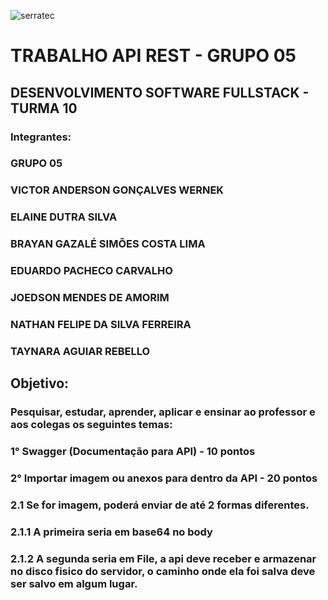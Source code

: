 ![serratec](https://github.com/joe-higashii/space-invaders-app/assets/129689531/00af72d8-daba-48fb-85b5-785ab362a4fd)

# TRABALHO API REST - GRUPO 05

## DESENVOLVIMENTO SOFTWARE FULLSTACK - TURMA 10

### Integrantes:

### GRUPO 05

### VICTOR ANDERSON GONÇALVES WERNEK

### ELAINE DUTRA SILVA

### BRAYAN GAZALÉ SIMÕES COSTA LIMA

### EDUARDO PACHECO CARVALHO

### JOEDSON MENDES DE AMORIM

### NATHAN FELIPE DA SILVA FERREIRA

### TAYNARA AGUIAR REBELLO

## Objetivo:

### Pesquisar, estudar, aprender, aplicar e ensinar ao professor e aos colegas os seguintes temas:

### 1° Swagger (Documentação para API) - 10 pontos

### 2° Importar imagem ou anexos para dentro da API - 20 pontos

### 2.1 Se for imagem, poderá enviar de até 2 formas diferentes.

### 2.1.1 A primeira seria em base64 no body

### 2.1.2 A segunda seria em File, a api deve receber e armazenar no disco fisico do servidor, o caminho onde ela foi salva deve ser salvo em algum lugar.
